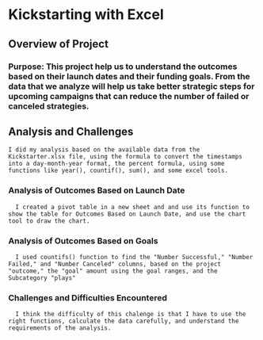 # Kickstarting with Excel

## Overview of Project

### Purpose: This project help us to understand the outcomes based on their launch dates and their funding goals. From the data that we analyze will help us take better strategic steps for upcoming campaigns that can reduce the number of failed or canceled strategies.

## Analysis and Challenges
    I did my analysis based on the available data from the Kickstarter.xlsx file, using the formula to convert the timestamps into a day-month-year format, the percent formula, using some functions like year(), countif(), sum(), and some excel tools.

### Analysis of Outcomes Based on Launch Date
      I created a pivot table in a new sheet and and use its function to show the table for Outcomes Based on Launch Date, and use the chart tool to draw the chart.

### Analysis of Outcomes Based on Goals
      I used countifs() function to find the "Number Successful," "Number Failed," and "Number Canceled" columns, based on the project "outcome," the "goal" amount using the goal ranges, and the Subcategory "plays" 

### Challenges and Difficulties Encountered
      I think the difficulty of this chalenge is that I have to use the right functions, calculate the data carefully, and understand the requirements of the analysis.
